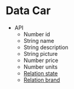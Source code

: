# Data Car

- API
  - Number id
  - String name
  - String description
  - String picture
  - Number price
  - Number units
  - [Relation state](./car-state.md)
  - [Relation brand](./brand.md)
